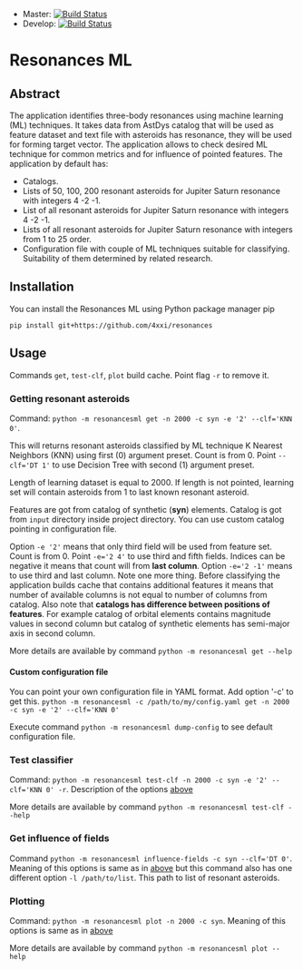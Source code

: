 * Master: [![Build Status](https://travis-ci.org/4xxi/resonances-ml.svg?branch=master)](https://travis-ci.org/4xxi/resonances)
* Develop: [![Build Status](https://travis-ci.org/4xxi/resonances-ml.svg?branch=develop)](https://travis-ci.org/4xxi/resonances)

# Resonances ML

## Abstract

The application identifies three-body resonances using machine learning (ML)
techniques. It takes data from AstDys catalog that will be used as feature
dataset and text file with asteroids has resonance, they will be used for
forming target vector. The application allows to check desired ML technique for
common metrics and for influence of pointed features.
The application by default has:

* Catalogs.
* Lists of 50, 100, 200 resonant asteroids for Jupiter Saturn resonance with integers 4 -2 -1.
* List of all resonant asteroids for Jupiter Saturn resonance with integers 4 -2 -1.
* Lists of all resonant asteroids for Jupiter Saturn resonance with integers from 1 to 25 order.
* Configuration file with couple of ML techniques suitable for classifying.
  Suitability of them determined by related research.

## Installation

You can install the Resonances ML using Python package manager pip

`pip install git+https://github.com/4xxi/resonances`

## Usage

Commands `get`, `test-clf`, `plot` build cache. Point flag `-r` to remove it.

### Getting resonant asteroids

Command: `python -m resonancesml get -n 2000 -c syn -e '2' --clf='KNN 0'`.

This will returns resonant asteroids classified by ML technique K Nearest
Neighbors (KNN) using first (0) argument preset. Count is from 0. Point
`--clf='DT 1'` to use Decision Tree with second (1) argument preset.

Length of learning dataset is equal to 2000. If length is not pointed, learning
set will contain asteroids from 1 to last known resonant asteroid.

Features are got from catalog of synthetic (**syn**) elements. Catalog is got from
`input` directory inside project directory. You can use custom catalog pointing in configuration file.

Option `-e '2'` means that only third field will be used from feature set.
Count is from 0. Point `-e='2 4'` to use third and fifth fields. Indices can be
negative it means that count will from **last column**. Option `-e='2 -1'` means to
use third and last column. Note one more thing. Before classifying the
application builds cache that contains additional features it means that number
of available columns is not equal to number of columns from catalog. Also note
that **catalogs has difference between positions of features**. For example catalog
of orbital elements contains magnitude values in second column but catalog of
synthetic elements has semi-major axis in second column.

More details are available by command `python -m resonancesml get --help`

#### Custom configuration file

You can point your own configuration file in YAML format. Add option '-c' to get this.
`python -m resonancesml -c /path/to/my/config.yaml get -n 2000 -c syn -e '2' --clf='KNN 0'`

Execute command `python -m resonancesml dump-config` to see default configuration file.

### Test classifier

Command: `python -m resonancesml test-clf -n 2000 -c syn -e '2' --clf='KNN 0' -r`.
Description of the options [above](#getting-resonant-asteroids)

More details are available by command `python -m resonancesml test-clf --help`

### Get influence of fields

Command `python -m resonancesml influence-fields -c syn --clf='DT 0'`. Meaning
of this options is same as in [above](#getting-resonant-asteroids) but this command
also has one different option `-l /path/to/list`. This path to list of resonant asteroids.

### Plotting

Command: `python -m resonancesml plot -n 2000 -c syn`. Meaning
of this options is same as in [above](#getting-resonant-asteroids)

More details are available by command `python -m resonancesml plot --help`
